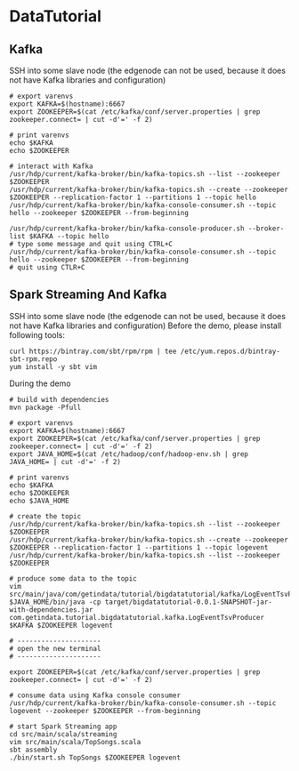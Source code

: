 DataTutorial
=======

Kafka
-----

SSH into some slave node (the edgenode can not be used, because it does not have Kafka libraries and configuration)

	# export varenvs
	export KAFKA=$(hostname):6667
	export ZOOKEEPER=$(cat /etc/kafka/conf/server.properties | grep zookeeper.connect= | cut -d'=' -f 2)

	# print varenvs
	echo $KAFKA
	echo $ZOOKEEPER

	# interact with Kafka
	/usr/hdp/current/kafka-broker/bin/kafka-topics.sh --list --zookeeper $ZOOKEEPER
	/usr/hdp/current/kafka-broker/bin/kafka-topics.sh --create --zookeeper $ZOOKEEPER --replication-factor 1 --partitions 1 --topic hello
	/usr/hdp/current/kafka-broker/bin/kafka-console-consumer.sh --topic hello --zookeeper $ZOOKEEPER --from-beginning

	/usr/hdp/current/kafka-broker/bin/kafka-console-producer.sh --broker-list $KAFKA --topic hello
	# type some message and quit using CTRL+C
	/usr/hdp/current/kafka-broker/bin/kafka-console-consumer.sh --topic hello --zookeeper $ZOOKEEPER --from-beginning
	# quit using CTLR+C

Spark Streaming And Kafka
-------------------------

SSH into some slave node (the edgenode can not be used, because it does not have Kafka libraries and configuration)
Before the demo, please install following tools:

	curl https://bintray.com/sbt/rpm/rpm | tee /etc/yum.repos.d/bintray-sbt-rpm.repo
	yum install -y sbt vim

During the demo

	# build with dependencies
	mvn package -Pfull

	# export varenvs
	export KAFKA=$(hostname):6667
	export ZOOKEEPER=$(cat /etc/kafka/conf/server.properties | grep zookeeper.connect= | cut -d'=' -f 2)
	export JAVA_HOME=$(cat /etc/hadoop/conf/hadoop-env.sh | grep JAVA_HOME= | cut -d'=' -f 2)

	# print varenvs
	echo $KAFKA
	echo $ZOOKEEPER
	echo $JAVA_HOME

	# create the topic
	/usr/hdp/current/kafka-broker/bin/kafka-topics.sh --list --zookeeper $ZOOKEEPER
	/usr/hdp/current/kafka-broker/bin/kafka-topics.sh --create --zookeeper $ZOOKEEPER --replication-factor 1 --partitions 1 --topic logevent
	/usr/hdp/current/kafka-broker/bin/kafka-topics.sh --list --zookeeper $ZOOKEEPER

	# produce some data to the topic
	vim src/main/java/com/getindata/tutorial/bigdatatutorial/kafka/LogEventTsvProducer.java
	$JAVA_HOME/bin/java -cp target/bigdatatutorial-0.0.1-SNAPSHOT-jar-with-dependencies.jar com.getindata.tutorial.bigdatatutorial.kafka.LogEventTsvProducer $KAFKA $ZOOKEEPER logevent

	# ---------------------
	# open the new terminal
	# ---------------------

	export ZOOKEEPER=$(cat /etc/kafka/conf/server.properties | grep zookeeper.connect= | cut -d'=' -f 2)

	# consume data using Kafka console consumer
	/usr/hdp/current/kafka-broker/bin/kafka-console-consumer.sh --topic logevent --zookeeper $ZOOKEEPER --from-beginning

	# start Spark Streaming app
	cd src/main/scala/streaming
	vim src/main/scala/TopSongs.scala
	sbt assembly
	./bin/start.sh TopSongs $ZOOKEEPER logevent
